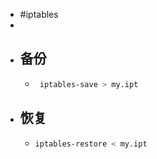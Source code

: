 - #iptables
-
- ## 备份
	- ```bash
	   iptables-save > my.ipt
	  ```
- ## 恢复
	- ```bash
	  iptables-restore < my.ipt
	  ```